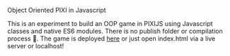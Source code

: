 Object Oriented PIXI in Javascript

This is an experiment to build an OOP game in PIXIJS using Javascript classes and native ES6 modules. There is no publish folder or compilation process 🤯. The game is deployed [here](https://pixijs.com) or just open index.html via a live server or localhost!
